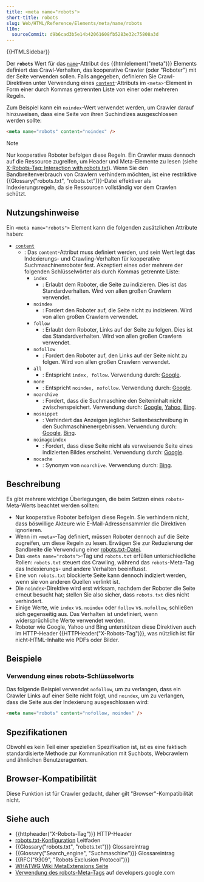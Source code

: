 ```yaml
---
title: <meta name="robots">
short-title: robots
slug: Web/HTML/Reference/Elements/meta/name/robots
l10n:
  sourceCommit: d9b6cad3b5e14b42061608fb5283e32c75808a3d
---
```


{{HTMLSidebar}}

Der **`robots`** Wert für das [`name`](/de/docs/Web/HTML/Reference/Elements/meta#name)-Attribut des {{htmlelement("meta")}} Elements definiert das Crawl-Verhalten, das kooperative Crawler (oder "Roboter") mit der Seite verwenden sollen. Falls angegeben, definieren Sie Crawl-Direktiven unter Verwendung eines [`content`](/de/docs/Web/HTML/Reference/Elements/meta#content)-Attributs im `<meta>`-Element in Form einer durch Kommas getrennten Liste von einer oder mehreren Regeln.

Zum Beispiel kann ein `noindex`-Wert verwendet werden, um Crawler darauf hinzuweisen, dass eine Seite von ihren Suchindizes ausgeschlossen werden sollte:

```html
<meta name="robots" content="noindex" />
```

> [!NOTE]
> Nur kooperative Roboter befolgen diese Regeln.
> Ein Crawler muss dennoch auf die Ressource zugreifen, um Header und Meta-Elemente zu lesen (siehe [X-Robots-Tag: Interaction with robots.txt](/de/docs/Web/HTTP/Reference/Headers/X-Robots-Tag#interaction_with_robots.txt)).
> Wenn Sie den Bandbreitenverbrauch von Crawlern verhindern möchten, ist eine restriktive {{Glossary("robots.txt", "robots.txt")}}-Datei effektiver als Indexierungsregeln, da sie Ressourcen vollständig vor dem Crawlen schützt.

## Nutzungshinweise

Ein `<meta name="robots">` Element kann die folgenden zusätzlichen Attribute haben:

- [`content`](/de/docs/Web/HTML/Reference/Elements/meta#content)
  - : Das `content`-Attribut muss definiert werden, und sein Wert legt das Indexierungs- und Crawling-Verhalten für kooperative Suchmaschinenroboter fest.
    Akzeptiert eines oder mehrere der folgenden Schlüsselwörter als durch Kommas getrennte Liste:
    - `index`
      - : Erlaubt dem Roboter, die Seite zu indizieren. Dies ist das Standardverhalten.
        Wird von allen großen Crawlern verwendet.
    - `noindex`
      - : Fordert den Roboter auf, die Seite nicht zu indizieren.
        Wird von allen großen Crawlern verwendet.
    - `follow`
      - : Erlaubt dem Roboter, Links auf der Seite zu folgen. Dies ist das Standardverhalten.
        Wird von allen großen Crawlern verwendet.
    - `nofollow`
      - : Fordert den Roboter auf, den Links auf der Seite nicht zu folgen.
        Wird von allen großen Crawlern verwendet.
    - `all`
      - : Entspricht `index, follow`.
        Verwendung durch: [Google](https://developers.google.com/search/docs/crawling-indexing/special-tags?visit_id=637855965067987211-415685194&rd=1).
    - `none`
      - : Entspricht `noindex, nofollow`.
        Verwendung durch: [Google](https://developers.google.com/search/docs/crawling-indexing/special-tags?visit_id=637855965074074862-574753619&rd=1).
    - `noarchive`
      - : Fordert, dass die Suchmaschine den Seiteninhalt nicht zwischenspeichert.
        Verwendung durch: [Google](https://developers.google.com/search/docs/crawling-indexing/robots-meta-tag), [Yahoo](https://help.yahoo.com/kb/search-for-desktop/SLN2213.html), [Bing](https://www.bing.com/webmasters/help/which-robots-metatags-does-bing-support-5198d240).
    - `nosnippet`
      - : Verhindert das Anzeigen jeglicher Seitenbeschreibung in den Suchmaschinenergebnissen.
        Verwendung durch: [Google](https://developers.google.com/search/docs/crawling-indexing/robots-meta-tag), [Bing](https://www.bing.com/webmasters/help/which-robots-metatags-does-bing-support-5198d240).
    - `noimageindex`
      - : Fordert, dass diese Seite nicht als verweisende Seite eines indizierten Bildes erscheint.
        Verwendung durch: [Google](https://developers.google.com/search/docs/crawling-indexing/robots-meta-tag).
    - `nocache`
      - : Synonym von `noarchive`.
        Verwendung durch: [Bing](https://www.bing.com/webmasters/help/which-robots-metatags-does-bing-support-5198d240).

## Beschreibung

Es gibt mehrere wichtige Überlegungen, die beim Setzen eines `robots`-Meta-Werts beachtet werden sollten:

- Nur kooperative Roboter befolgen diese Regeln. Sie verhindern nicht, dass böswillige Akteure wie E-Mail-Adressensammler die Direktiven ignorieren.
- Wenn im `<meta>`-Tag definiert, müssen Roboter dennoch auf die Seite zugreifen, um diese Regeln zu lesen. Erwägen Sie zur Reduzierung der Bandbreite die Verwendung einer [robots.txt-Datei](/de/docs/Web/Security/Practical_implementation_guides/Robots_txt).
- Das `<meta name="robots">`-Tag und `robots.txt` erfüllen unterschiedliche Rollen: `robots.txt` steuert das Crawling, während das `robots`-Meta-Tag das Indexierungs- und andere Verhalten beeinflusst.
- Eine von `robots.txt` blockierte Seite kann dennoch indiziert werden, wenn sie von anderen Quellen verlinkt ist.
- Die `noindex`-Direktive wird erst wirksam, nachdem der Roboter die Seite erneut besucht hat; stellen Sie also sicher, dass `robots.txt` dies nicht verhindert.
- Einige Werte, wie `index` vs. `noindex` oder `follow` vs. `nofollow`, schließen sich gegenseitig aus. Das Verhalten ist undefiniert, wenn widersprüchliche Werte verwendet werden.
- Roboter wie Google, Yahoo und Bing unterstützen diese Direktiven auch im HTTP-Header {{HTTPHeader("X-Robots-Tag")}}, was nützlich ist für nicht-HTML-Inhalte wie PDFs oder Bilder.

## Beispiele

### Verwendung eines robots-Schlüsselworts

Das folgende Beispiel verwendet `nofollow`, um zu verlangen, dass ein Crawler Links auf einer Seite nicht folgt, und `noindex`, um zu verlangen, dass die Seite aus der Indexierung ausgeschlossen wird:

```html
<meta name="robots" content="nofollow, noindex" />
```

## Spezifikationen

Obwohl es kein Teil einer speziellen Spezifikation ist, ist es eine faktisch standardisierte Methode zur Kommunikation mit Suchbots, Webcrawlern und ähnlichen Benutzeragenten.

## Browser-Kompatibilität

Diese Funktion ist für Crawler gedacht, daher gilt "Browser"-Kompatibilität nicht.

## Siehe auch

- {{httpheader("X-Robots-Tag")}} HTTP-Header
- [robots.txt-Konfiguration](/de/docs/Web/Security/Practical_implementation_guides/Robots_txt) Leitfaden
- {{Glossary("robots.txt", "robots.txt")}} Glossareintrag
- {{Glossary("Search_engine", "Suchmaschine")}} Glossareintrag
- {{RFC("9309", "Robots Exclusion Protocol")}}
- [WHATWG Wiki MetaExtensions Seite](https://wiki.whatwg.org/wiki/MetaExtensions)
- [Verwendung des robots-Meta-Tags](https://developers.google.com/search/docs/crawling-indexing/robots-meta-tag#robotsmeta) auf developers.google.com
